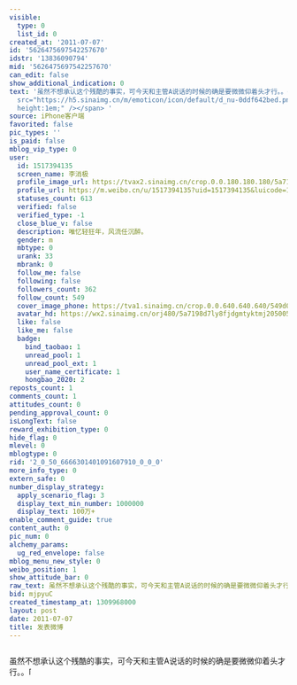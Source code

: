 ```yaml
---
visible:
  type: 0
  list_id: 0
created_at: '2011-07-07'
id: '5626475697542257670'
idstr: '13836090794'
mid: '5626475697542257670'
can_edit: false
show_additional_indication: 0
text: '虽然不想承认这个残酷的事实，可今天和主管A说话的时候的确是要微微仰着头才行。。<span class="url-icon"><img alt=[怒]
  src="https://h5.sinaimg.cn/m/emoticon/icon/default/d_nu-0ddf642bed.png" style="width:1em;
  height:1em;" /></span> '
source: iPhone客户端
favorited: false
pic_types: ''
is_paid: false
mblog_vip_type: 0
user:
  id: 1517394135
  screen_name: 李消极
  profile_image_url: https://tvax2.sinaimg.cn/crop.0.0.180.180.180/5a7198d7ly8fjdgmtyktmj20500500so.jpg?KID=imgbed,tva&Expires=1606399952&ssig=Id1vBTV7vN
  profile_url: https://m.weibo.cn/u/1517394135?uid=1517394135&luicode=10000011&lfid=2304131517394135_-_WEIBO_SECOND_PROFILE_WEIBO
  statuses_count: 613
  verified: false
  verified_type: -1
  close_blue_v: false
  description: 唯忆轻狂年，风流任沉醉。
  gender: m
  mbtype: 0
  urank: 33
  mbrank: 0
  follow_me: false
  following: false
  followers_count: 362
  follow_count: 549
  cover_image_phone: https://tva1.sinaimg.cn/crop.0.0.640.640.640/549d0121tw1egm1kjly3jj20hs0hsq4f.jpg
  avatar_hd: https://wx2.sinaimg.cn/orj480/5a7198d7ly8fjdgmtyktmj20500500so.jpg
  like: false
  like_me: false
  badge:
    bind_taobao: 1
    unread_pool: 1
    unread_pool_ext: 1
    user_name_certificate: 1
    hongbao_2020: 2
reposts_count: 1
comments_count: 1
attitudes_count: 0
pending_approval_count: 0
isLongText: false
reward_exhibition_type: 0
hide_flag: 0
mlevel: 0
mblogtype: 0
rid: '2_0_50_6666301401091607910_0_0_0'
more_info_type: 0
extern_safe: 0
number_display_strategy:
  apply_scenario_flag: 3
  display_text_min_number: 1000000
  display_text: 100万+
enable_comment_guide: true
content_auth: 0
pic_num: 0
alchemy_params:
  ug_red_envelope: false
mblog_menu_new_style: 0
weibo_position: 1
show_attitude_bar: 0
raw_text: 虽然不想承认这个残酷的事实，可今天和主管A说话的时候的确是要微微仰着头才行。。[怒] ​​​
bid: mjpyuC
created_timestamp_at: 1309968000
layout: post
date: 2011-07-07
title: 发表微博
---
```


![]()

虽然不想承认这个残酷的事实，可今天和主管A说话的时候的确是要微微仰着头才行。。<span class="url-icon"><img alt=[怒] src="https://h5.sinaimg.cn/m/emoticon/icon/default/d_nu-0ddf642bed.png" style="width:1em; height:1em;" /></span> 

